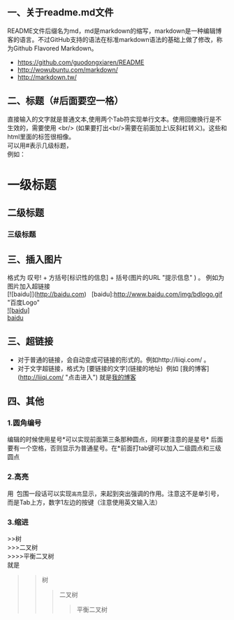 ## 一、关于readme.md文件
README文件后缀名为md，md是markdown的缩写，markdown是一种编辑博客的语言。不过GitHub支持的语法在标准markdown语法的基础上做了修改，称为Github Flavored Markdown。 <br/>
- https://github.com/guodongxiaren/README
- http://wowubuntu.com/markdown/
- http://markdown.tw/
## 二、标题（#后面要空一格）
直接输入的文字就是普通文本,使用两个Tab符实现单行文本。使用回撤换行是不生效的，需要使用 \<br/> (如果要打出\<br/>需要在前面加上\反斜杠转义)。这些和html里面的标签很相像。 <br/>
可以用#表示几级标题，<br/>
例如：<br/>
# 一级标题 
## 二级标题  
### 三级标题  

## 三、插入图片
格式为  叹号! + 方括号[标识性的信息] + 括号(图片的URL "提示信息" ) 。
例如为图片加入超链接<br/>
\[![baidu]](http://baidu.com)  
\[baidu]:http://www.baidu.com/img/bdlogo.gif "百度Logo"<br/>
[![baidu]](http://baidu.com)  
[baidu](http://www.baidu.com/img/bdlogo.gif "百度Logo")
  
## 三、超链接
* 对于普通的链接，会自动变成可链接的形式的。例如http://liiqi.com/ 。
* 对于文字超链接，格式为 \[要链接的文字](链接的地址)  例如  \[我的博客](http://liiqi.com/ "点击进入") 就是[我的博客](http://liiqi.com/ "点击进入")
## 四、其他
### 1.圆角编号
编辑的时候使用星号\*可以实现前面第三条那种圆点，同样要注意的是星号\* 后面要有一个空格，否则显示为普通星号。在\*前面打tab键可以加入二级圆点和三级圆点
### 2.高亮
用` `包围一段话可以实现`高亮`显示，来起到突出强调的作用。注意这不是单引号，而是Tab上方，数字1左边的按键（注意使用英文输入法）
### 3.缩进
\>>树  <br/>
\>>>二叉树  <br/>
\>>>>平衡二叉树<br/>
就是<br/>
>>树 
>>>二叉树  
>>>>平衡二叉树
